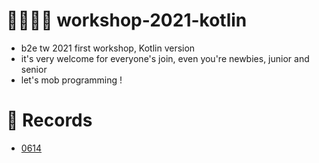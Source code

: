 # 👨‍💻👩‍💻 workshop-2021-kotlin
* b2e tw 2021 first workshop, Kotlin version
* it's very welcome for everyone's join, even you're newbies, junior and senior
* let's mob programming !

# 📜 Records
* [0614](./0614.md)
